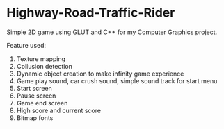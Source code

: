 # Highway-Road-Traffic-Rider
Simple 2D game using GLUT and C++ for my Computer Graphics project.

Feature used:

1. Texture mapping
2. Collusion detection
3. Dynamic object creation to make infinity game experience
4. Game play sound, car crush sound, simple sound track for start menu
5. Start screen
6. Pause screen
7. Game end screen
8. High score and current score
9. Bitmap fonts
